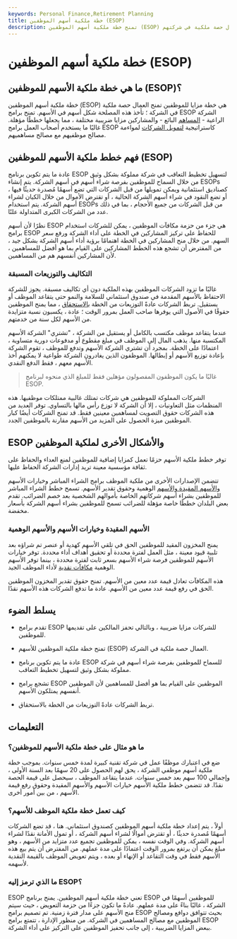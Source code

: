 ```yaml
---
keywords: Personal Finance,Retirement Planning
title: خطة ملكية أسهم الموظفين (ESOP)
description: تمنح خطة ملكية أسهم الموظفين (ESOP) العمال حصة ملكية في شركتهم.
---
```


# خطة ملكية أسهم الموظفين (ESOP)
## ما هي خطة ملكية الأسهم للموظفين (ESOP)؟

خطة ملكية أسهم الموظفين (ESOP) هي خطة مزايا للموظفين تمنح العمال حصة ملكية في الشركة ؛ تأخذ هذه المصلحة شكل أسهم في الأسهم. تمنح برامج ESOP الشركة الراعية - [المساهم](/shareholder) البائع - والمشاركين مزايا ضريبية مختلفة ، مما يجعلها خططًا مؤهلة. غالبًا ما يستخدم أصحاب العمل برامج ESOP كاستراتيجية [لتمويل الشركات](/corporatefinance) لمواءمة مصالح موظفيهم مع مصالح مساهميهم.

## فهم خطط ملكية الأسهم للموظفين (ESOP)

عادة ما يتم تكوين برنامج ESOP لتسهيل تخطيط التعاقب في شركة مملوكة بشكل وثيق من خلال السماح للموظفين بفرصة شراء أسهم في أسهم الشركة. يتم إنشاء ESOPs كصناديق استئمانية ويمكن تمويلها من قبل الشركات التي تضع أسهمًا مُصدرة حديثًا فيها ، أو تضع النقود في شراء أسهم الشركة الحالية ، أو تقترض الأموال من خلال الكيان لشراء أسهم الشركة. يتم استخدام ESOPs من قبل الشركات من جميع الأحجام ، بما في ذلك عدد من الشركات الكبرى المتداولة علنًا.

نظرًا لأن أسهم ESOP هي جزء من حزمة مكافآت الموظفين ، يمكن للشركات استخدام برامج ESOP للحفاظ على تركيز المشاركين في الخطة على أداء الشركة ورفع سعر السهم. من خلال منح المشاركين في الخطة اهتمامًا برؤية أداء أسهم الشركة بشكل جيد ، من المفترض أن تشجع هذه الخطط المشاركين على القيام بما هو أفضل للمساهمين ، لأن المشاركين أنفسهم هم من المساهمين.

### التكاليف والتوزيعات المسبقة

غالبًا ما تزود الشركات الموظفين بهذه الملكية دون أي تكاليف مسبقة. يجوز للشركة الاحتفاظ بالأسهم المقدمة في صندوق استئماني للسلامة والنمو حتى يتقاعد الموظف أو يستقيل. تربط الشركات عادةً التوزيعات من الخطة [بالاستحقاق](/vesting) ، مما يمنح الموظفين حقوقًا في الأصول التي يوفرها صاحب العمل بمرور الوقت ؛ عادة ، يكسبون نسبة متزايدة من الأسهم لكل سنة من خدمتهم.

عندما يتقاعد موظف مكتسب بالكامل أو يستقيل من الشركة ، "تشتري" الشركة الأسهم المكتسبة منها. يذهب المال إلى الموظف في مبلغ مقطوع أو مدفوعات دورية متساوية ، اعتمادًا على الخطة. بمجرد أن تشتري الشركة الأسهم وتدفع للموظف ، تقوم الشركة بإعادة توزيع الأسهم أو إبطالها. الموظفون الذين يغادرون الشركة طواعية لا يمكنهم أخذ الأسهم معهم ، فقط الدفع النقدي.

> غالبًا ما يكون الموظفون المفصولون مؤهلين فقط للمبلغ الذي منحوه لبرنامج ESOP.

>

الشركات المملوكة للموظفين هي شركات تمتلك غالبية ممتلكات موظفيها. هذه المنظمات مثل التعاونيات ، إلا أن الشركة لا توزع رأس مالها بالتساوي. توفر العديد من هذه الشركات حقوق التصويت لمساهمين معينين فقط. قد تمنح الشركات أيضًا كبار الموظفين ميزة الحصول على المزيد من الأسهم مقارنة بالموظفين الجدد.

## ESOP والأشكال الأخرى لملكية الموظفين

توفر خطط ملكية الأسهم حزمًا تعمل كمزايا إضافية للموظفين لمنع العداء والحفاظ على ثقافة مؤسسية معينة تريد إدارات الشركة الحفاظ عليها.

تتضمن الإصدارات الأخرى من ملكية الموظف برامج الشراء المباشر وخيارات الأسهم [والأسهم المقيدة والأسهم](/restrictedstock) الوهمية وحقوق تقدير الأسهم. تسمح خطط الشراء المباشر للموظفين بشراء أسهم شركاتهم الخاصة بأموالهم الشخصية بعد خصم الضرائب. تقدم بعض البلدان خططًا خاصة مؤهلة للضرائب تسمح للموظفين بشراء أسهم الشركة بأسعار مخفضة.

### الأسهم المقيدة وخيارات الأسهم والأسهم الوهمية

يمنح المخزون المقيد للموظفين الحق في تلقي الأسهم كهدية أو عنصر تم شراؤه بعد تلبية قيود معينة ، مثل العمل لفترة محددة أو تحقيق أهداف أداء محددة. توفر خيارات الأسهم للموظفين فرصة شراء الأسهم بسعر ثابت لفترة محددة ، بينما توفر الأسهم الوهمية [مكافآت نقدية](/cash-bonus) لأداء الموظف الجيد.

هذه المكافآت تعادل قيمة عدد معين من الأسهم. تمنح حقوق تقدير المخزون الموظفين الحق في رفع قيمة عدد معين من الأسهم. عادة ما تدفع الشركات هذه الأسهم نقدًا.

## يسلط الضوء

- تقدم برامج ESOP للشركات مزايا ضريبية ، وبالتالي تحفز المالكين على تقديمها للموظفين.

- تمنح خطة ملكية الموظفين للأسهم (ESOP) العمال حصة ملكية في الشركة.

- عادة ما يتم تكوين برنامج ESOP للسماح للموظفين بفرصة شراء أسهم في شركة مملوكة بشكل وثيق لتسهيل تخطيط التعاقب.

- تشجع برامج ESOP الموظفين على القيام بما هو أفضل للمساهمين لأن الموظفين أنفسهم يمتلكون الأسهم.

- تربط الشركات عادةً التوزيعات من الخطة بالاستحقاق.

## التعليمات

### ما هو مثال على خطة ملكية الأسهم للموظفين؟

ضع في اعتبارك موظفًا عمل في شركة تقنية كبيرة لمدة خمس سنوات. بموجب خطة ملكية أسهم موظفي الشركة ، يحق لهم الحصول على 20 سهمًا بعد السنة الأولى ، وإجمالي 100 سهم بعد خمس سنوات. عندما يتقاعد الموظف ، سيحصل على قيمة الحصة نقدًا. قد تتضمن خطط ملكية الأسهم خيارات الأسهم والأسهم المقيدة وحقوق رفع قيمة الأسهم ، من بين أمور أخرى.

### كيف تعمل خطة ملكية الموظف للأسهم؟

أولاً ، يتم إعداد خطة ملكية أسهم الموظفين كصندوق استئماني. هنا ، قد تضع الشركات أسهمًا مُصدرة حديثًا ، أو تقترض أموالًا لشراء أسهم الشركة ، أو تمول الأمانة نقدًا لشراء أسهم الشركة. وفي الوقت نفسه ، يمكن للموظفين تجميع عدد متزايد من الأسهم ، وهو مبلغ يمكن أن يرتفع بمرور الوقت اعتمادًا على مدة عملهم. من المفترض أن يتم بيع هذه الأسهم فقط في وقت التقاعد أو الإنهاء أو بعده ، ويتم تعويض الموظف بالقيمة النقدية لأسهمه.

### ما الذي ترمز إليه ESOP؟

ESOP تعني خطة ملكية أسهم الموظفين. يمنح برنامج ESOP للموظفين أسهمًا في الشركة ، غالبًا بناءً على مدة عملهم. عادةً ما تكون جزءًا من حزمة التعويض ، حيث سيتم منح الأسهم على مدار فترة زمنية. تم تصميم برامج ESOP بحيث تتوافق دوافع ومصالح الموظفين مع مصالح المساهمين في الشركة. من منظور الإدارة ، تتمتع برامج ESOP ببعض المزايا الضريبية ، إلى جانب تحفيز الموظفين على التركيز على أداء الشركة.

